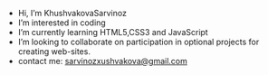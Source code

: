 -  Hi, I’m KhushvakovaSarvinoz
-  I’m interested in coding
-  I’m currently learning HTML5,CSS3 and JavaScript
-  I’m looking to collaborate on participation in optional projects for creating web-sites.
-  contact me: sarvinozxushvakova@gmail.com

<!---
KhushvakovaSarvinoz/KhushvakovaSarvinoz is a ✨ special ✨ repository because its `README.md` (this file) appears on your GitHub profile.
You can click the Preview link to take a look at your changes.
--->
